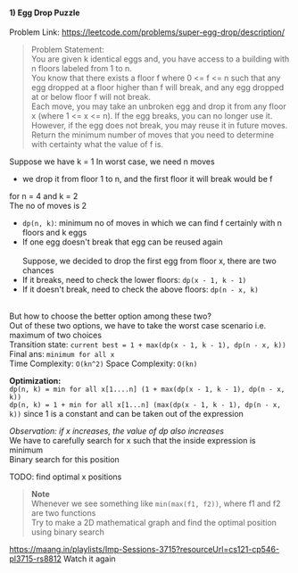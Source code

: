 
#### 1) Egg Drop Puzzle
Problem Link: https://leetcode.com/problems/super-egg-drop/description/
> Problem Statement: <br>
> You are given k identical eggs and, you have access to a building with n floors labeled from 1 to n. <br>
> You know that there exists a floor f where 0 <= f <= n such that any egg dropped at a floor higher than f will break, and any egg dropped at or below floor f will not break. <br>
> Each move, you may take an unbroken egg and drop it from any floor x (where 1 <= x <= n). If the egg breaks, you can no longer use it. However, if the egg does not break, you may reuse it in future moves. <br>
> Return the minimum number of moves that you need to determine with certainty what the value of f is.

Suppose we have k = 1
In worst case, we need n moves <br>
- we drop it from floor 1 to n, and the first floor it will break would be f

for n = 4 and k = 2 <br>
    The no of moves is 2

- ```dp(n, k)```: minimum no of moves in which we can find f certainly with n floors and k eggs <br>
- If one egg doesn't break that egg can be reused again <br> <br>
Suppose, we decided to drop the first egg from floor x, there are two chances
- If it breaks, need to check the lower floors: ```dp(x - 1, k - 1)```
- If it doesn't break, need to check the above floors: ```dp(n - x, k)```
<br><br>

But how to choose the better option among these two? <br>
Out of these two options, we have to take the worst case scenario i.e. maximum of two choices <br>
Transition state: ```current best = 1 + max(dp(x - 1, k - 1), dp(n - x, k))``` <br>
Final ans: ```minimum for all x``` <br>
Time Complexity: ```O(kn^2)```
Space Complexity: ```O(kn)```

**Optimization:** <br>
```dp(n, k) = min for all x[1....n] (1 + max(dp(x - 1, k - 1), dp(n - x, k))``` <br>
```dp(n, k) = 1 + min for all x[1...n] (max(dp(x - 1, k - 1), dp(n - x, k))``` since 1 is a constant and can be taken out of the expression <br>

*Observation: if x increases, the value of dp also increases* <br>
We have to carefully search for x such that the inside expression is minimum <br>
    Binary search for this position

TODO: find optimal x positions


> **Note** <br>
> Whenever we see something like ```min(max(f1, f2))```, where f1 and f2 are two functions <br>
> Try to make a 2D mathematical graph and find the optimal position using binary search

https://maang.in/playlists/Imp-Sessions-3715?resourceUrl=cs121-cp546-pl3715-rs8812
Watch it again